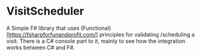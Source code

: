 # VisitScheduler
A Simple F# library that uses (Functional)[https://fsharpforfunandprofit.com/] principles for validating /scheduling a visit. There is a C# console part to it, mainly to see how the integration works between C# and F#.
